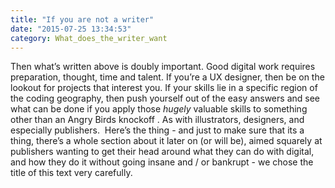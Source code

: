 ```yaml
---
title: "If you are not a writer"
date: "2015-07-25 13:34:53"
category: What_does_the_writer_want
---
```


Then what’s written above is doubly important. Good digital work
requires preparation, thought, time and talent. If you’re a UX designer,
then be on the lookout for projects that interest you. If your skills
lie in a specific region of the coding geography, then push yourself out
of the easy answers and see what can be done if you apply those *hugely*
valuable skills to something other than an Angry Birds knockoff . As
with illustrators, designers, and especially publishers.  Here’s the
thing - and just to make sure that its a thing, there’s a whole section
about it later on (or will be), aimed squarely at publishers wanting to get their
head around what they can do with digital, and how they do it without
going insane and / or bankrupt - we chose the title of this text very
carefully.
